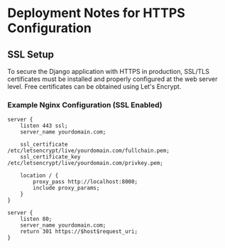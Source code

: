# Deployment Notes for HTTPS Configuration

## SSL Setup
To secure the Django application with HTTPS in production, SSL/TLS certificates must be installed and properly configured at the web server level. Free certificates can be obtained using Let's Encrypt.

### Example Nginx Configuration (SSL Enabled)
```nginx
server {
    listen 443 ssl;
    server_name yourdomain.com;

    ssl_certificate /etc/letsencrypt/live/yourdomain.com/fullchain.pem;
    ssl_certificate_key /etc/letsencrypt/live/yourdomain.com/privkey.pem;

    location / {
        proxy_pass http://localhost:8000;
        include proxy_params;
    }
}

server {
    listen 80;
    server_name yourdomain.com;
    return 301 https://$host$request_uri;
}
